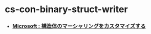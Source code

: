# cs-con-binary-struct-writer

- ### [Microsoft : 構造体のマーシャリングをカスタマイズする](https://docs.microsoft.com/ja-jp/dotnet/standard/native-interop/customize-struct-marshalling)
